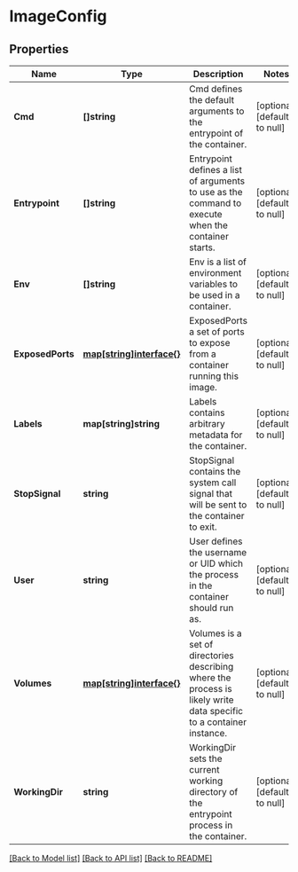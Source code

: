 # ImageConfig

## Properties
Name | Type | Description | Notes
------------ | ------------- | ------------- | -------------
**Cmd** | **[]string** | Cmd defines the default arguments to the entrypoint of the container. | [optional] [default to null]
**Entrypoint** | **[]string** | Entrypoint defines a list of arguments to use as the command to execute when the container starts. | [optional] [default to null]
**Env** | **[]string** | Env is a list of environment variables to be used in a container. | [optional] [default to null]
**ExposedPorts** | [**map[string]interface{}**](interface{}.md) | ExposedPorts a set of ports to expose from a container running this image. | [optional] [default to null]
**Labels** | **map[string]string** | Labels contains arbitrary metadata for the container. | [optional] [default to null]
**StopSignal** | **string** | StopSignal contains the system call signal that will be sent to the container to exit. | [optional] [default to null]
**User** | **string** | User defines the username or UID which the process in the container should run as. | [optional] [default to null]
**Volumes** | [**map[string]interface{}**](interface{}.md) | Volumes is a set of directories describing where the process is likely write data specific to a container instance. | [optional] [default to null]
**WorkingDir** | **string** | WorkingDir sets the current working directory of the entrypoint process in the container. | [optional] [default to null]

[[Back to Model list]](../README.md#documentation-for-models) [[Back to API list]](../README.md#documentation-for-api-endpoints) [[Back to README]](../README.md)


